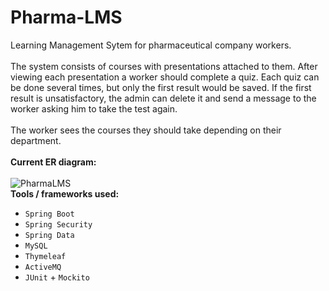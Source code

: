 # Pharma-LMS
Learning Management Sytem for pharmaceutical company workers. <br>
<br>
The system consists of courses with presentations attached to them. After viewing each presentation a worker should complete a quiz. Each quiz can be done several times, but only the first result would be saved. If the first result is unsatisfactory, the admin can delete it and send a message to the worker asking him to take the test again. <br>
<br>
The worker sees the courses they should take depending on their department. <br>
<br>
<b>Current ER diagram:</b> <br>
<br>
![PharmaLMS](https://user-images.githubusercontent.com/84616968/131910196-f10c2b08-fdae-446f-9d2e-73feeec46b13.png)
<br>
<b>Tools / frameworks used:</b> <br>
- `Spring Boot`
- `Spring Security`
- `Spring Data`
- `MySQL`
- `Thymeleaf`
- `ActiveMQ`
- `JUnit` + `Mockito`
